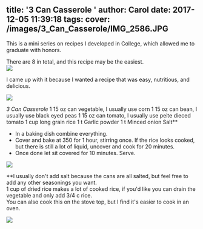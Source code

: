 title: '3 Can Casserole '
author: Carol
date: 2017-12-05 11:39:18
tags:
cover: /images/3_Can_Casserole/IMG_2586.JPG
---
This is a mini series on recipes I developed in College, which allowed me to graduate with honors.  

There are 8 in total, and this recipe may be the easiest.  
![](/images/3_Can_Casserole/IMG_2584.JPG)

I came up with it because I wanted a recipe that was easy, nutritious, and delicious. 

![](/images/3_Can_Casserole/IMG_2588.JPG)

*3 Can Casserole*
1 15 oz can vegetable, I usually use corn
1 15 oz can bean, I usually use black eyed peas
1 15 oz can tomato, I usually use peite dieced tomato
1 cup long grain rice
1 t Garlic powder
1 t Minced onion
Salt**

- In a baking dish combine everything.  
- Cover and bake at 350 for 1 hour, stirring once. If the rice looks cooked, but there is still a lot of liquid, uncover and cook for 20 minutes.  
- Once done let sit covered for 10 minutes.  Serve.  

![](/images/3_Can_Casserole/IMG_2589.JPG)

**I usually don't add salt because the cans are all salted, but feel free to add any other seasonings you want.  
1 cup of dried rice makes a lot of cooked rice, if you'd like you can drain the vegetable and only add 3/4 c rice.  
You can also cook this on the stove top, but I find it's easier to cook in an oven.  

![](/images/3_Can_Casserole/IMG_2592.JPG)
